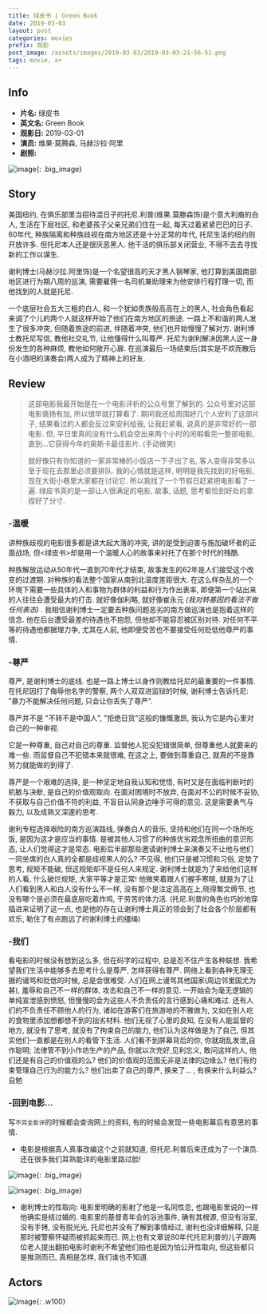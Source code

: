 ```yaml
---
title: 绿皮书 | Green Book
date: 2019-03-03
layout: post
categories: movies
prefix: 观影
post_image: /assets/images/2019-03-03/2019-03-03-21-56-51.png
tags: movie, a+
---
```

## Info

- **片名:** 绿皮书
- **英文名:** Green Book
- **观影日:** 2019-03-01
- **演员:** 维果·莫腾森, 马赫沙拉·阿里 
- **剧照:**

![image](/assets/images/2019-03-03/2019-03-03-21-56-51.png){: .big_image}

## Story

美国纽约, 在俱乐部里当招待混日子的托尼.利普(维果.莫滕森饰)是个意大利裔的白人, 生活在下层社区, 和老婆孩子父亲兄弟们住在一起, 每天过着紧紧巴巴的日子. 60年代, 种族隔离和种族歧视在南方地区还是十分正常的年代, 托尼生活的纽约则开放许多. 但托尼本人还是很厌恶黑人. 他干活的俱乐部关闭营业, 不得不去去寻找新的工作以谋生.

谢利博士(马赫沙拉.阿里饰)是一个名望很高的天才黑人钢琴家, 他打算到美国南部地区进行为期八周的巡演, 需要雇佣一名司机兼助理来为他安排行程打理一切, 而他找到的人就是托尼.

一个底层社会五大三粗的白人, 和一个犹如贵族般高高在上的黑人, 社会角色看起来调了个儿的两个人就这样开始了他们在南方地区的旅途. 
一路上不和谐的两人发生了很多冲突, 但随着旅途的前进, 伴随着冲突, 他们也开始慢慢了解对方. 谢利博士教托尼写信, 教他社交礼节, 让他懂得什么叫尊严. 托尼为谢利解决因黑人这一身份发生的各种麻烦, 教他如何敞开心扉.  在巡演最后一场结束后(其实是不欢而散后在小酒吧的演奏会)两人成为了精神上的好友.

## Review

>这部电影我最开始是在一个电影评析的公众号里了解到的. 公众号里对这部电影褒扬有加, 所以很早就打算看了. 期间我还给周围好几个人安利了这部片子, 结果看过的人都会反过来安利给我, 让我赶紧看, 说真的是非常好的一部电影. 但, 平日里真的没有什么机会空出来两个小时的闲暇看完一整部电影, 直到...它获得今年的奥斯卡最佳影片. (手动微笑)
>
>就好像只有你知道的一家非常棒的小饭店一下子出了名, 客人变得非常多以至于现在去那里必须要排队. 我的心情就是这样, 明明是我先找到的好电影, 现在大街小巷里大家都在讨论它. 所以我找了一个节假日赶紧把电影看了一遍.
绿皮书真的是一部让人很满足的电影, 故事, 话题, 思考都恰到好处的拿捏好了分寸.

### -温暖

讲种族歧视的电影很多都是讲大起大落的冲突, 讲的是受到迫害与施加破坏者的正面战场, 但<绿皮书>却是用一个温暖人心的故事来衬托了在那个时代的残酷.

种族解放运动从50年代一直到70年代才结束, 故事发生的62年是人们接受这个改变的过渡期. 对种族的看法整个国家从南到北温度差距很大. 在这么样杂乱的一个环境下需要一些具体的人和事物为群体的利益和行为作出表率, 即便第一个站出来的人往往会遭受最大的打击. 就好像伽利略, 就好像崔永元 *(我对转基因的看法不做任何表态)* . 我相信谢利博士一定要去种族问题恶劣的南方做巡演也是抱着这样的信念. 他在后台遭受最差的待遇也不抱怨, 但他却不能容忍被区别对待. 对任何不平等的待遇他都据理力争, 尤其在人前, 他即便受苦也不要接受任何贬低他尊严的事情.

### -尊严

尊严, 是谢利博士的底线. 也是一路上博士以身作则教给托尼的最重要的一件事情. 在托尼因打了侮辱他名字的警察, 两个人双双进监狱的时候, 谢利博士告诉托尼: "暴力不能解决任何问题, 只会让你丢失了尊严".

尊严并不是 "不转不是中国人", "拒绝日货"这般的慷慨激昂, 我认为它是内心里对自己的一种审视.

它是一种尊重, 自己对自己的尊重. 监督他人犯没犯错很简单, 但尊重他人就要来的难一些. 而监督自己不犯错本来就很难, 在这之上, 要做到尊重自己, 就真的不是靠努力就能做的到得了.

尊严是一个艰难的选择, 是一种坚定地自我认知和觉悟, 有时又是在面临判断时的机敏与决断, 是自己的价值观取向. 在面对困境时不放弃, 在面对不公的时候不妥协, 不获取与自己价值不符的利益, 不盲目认同身边唾手可得的意见. 这是需要勇气与毅力, 以及成熟又深邃的思考.

谢利专程选择艰险的南方巡演路线, 弹奏白人的音乐, 坚持和他们在同一个场所吃饭, 是因为这才是应当的事情. 是被其他人习惯了的种族优劣观念所扭曲的意识形态, 让人们觉得这才是常态. 电影后半部那些邀请谢利博士来演奏又不让他与他们一同坐席的白人真的全都是歧视黑人的么? 不见得, 他们只是被习惯和习俗, 定势了思考, 规矩不能破, 但这规矩却不是任何人来规定. 谢利博士就是为了来给他们这样的人看, 什么破烂规矩, 大家平等才是正常! 他微笑着跟人们握手寒暄, 就是为了让人们看到黑人和白人没有什么不一样, 没有那个是注定高高在上,晓得繁文缛节, 也没有哪个是必须在最底层吃着炸鸡, 干劳苦的体力活. (托尼.利普的角色也巧妙地穿插进来证明了这一点, 也是他的存在让谢利博士真正的领会到了社会各个阶层都有欢乐, 勒住了有点跑远了的谢利博士的缰绳)

### -我们

看电影的时候没有想到这么多, 但在码字的过程中, 总是忍不住产生各种联想.
我希望我们生活中能够多去思考什么是尊严, 怎样获得有尊严. 网络上看到各种无理无据的谩骂和贬低的时候, 总是会很难受. 人们在网上谩骂其他国家(周边邻里国尤为甚), 羞辱和自己不一样的群体, 攻击和自己不一样的意见. 一开始会为毫无逻辑的单纯宣泄感到愤怒, 但慢慢的会为这些人不负责任的言行感到心痛和难过. 还有人们的不负责任不顾他人的行为, 诸如在游客们在旅游地的不雅做为, 又如在别人吃的食物里添加想都想不到的拙劣材料. 他们无视了心里的良知, 在没有人能监督的地方, 就没有了思考, 就没有了拘束自己的能力, 他们认为这样做是为了自己, 但其实他们一直都是在别人的看管下生活. 人们看不到屏幕背后的你, 你就胡乱发泄,自作聪明; 法律管不到小作坊生产的产品, 你就以次充好,见利忘义, 敢问这样的人, 他们还是有自己的价值观的么? 他们的价值观的范围无非是法律的边缘么? 他们有约束管理自己行为的能力么?
他们出卖了自己的尊严, 换来了... , 有换来什么利益么?
自勉

### -回到电影...

写`不完全影评`的时候都会查询网上的资料, 有的时候会发现一些电影幕后有意思的事情.

- 电影是根据真人真事改编这个之前就知道, 但托尼.利普后来还成为了一个演员. 还在很多我们耳熟能详的电影里路过脸!

![image](/assets/images/2019-03-03/2019-03-04-20-55-35.png){: .big_image}

![image](/assets/images/2019-03-03/2019-03-04-20-54-51.png){: .big_image}

- 谢利博士的性取向: 电影里明确的影射了他是一名同性恋, 也跟电影里说的一样他确实是结过婚的. 电影里的基督青年会的浴池事件, 确有其根源, 但没有浴室, 没有手铐, 没有脱光光, 托尼也并没有了解到事情经过, 谢利也没详细解释, 只是那时被警察怀疑而被抓起来而已. 网上也有文章说80年代托尼利普的儿子跟两位老人提出翻拍电影时谢利不希望他们拍也是因为怕公开性取向,  但这些都只是推测而已, 真相是怎样, 我们谁也不知道.

## Actors

![image](/assets/images/2019-03-03/2019-03-03-23-06-51.png){: .w100}
